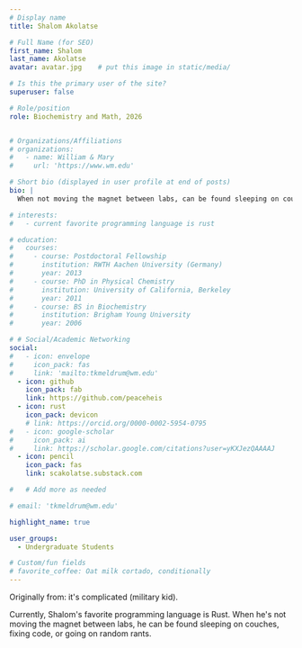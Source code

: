 ```yaml
---
# Display name
title: Shalom Akolatse

# Full Name (for SEO)
first_name: Shalom
last_name: Akolatse
avatar: avatar.jpg    # put this image in static/media/

# Is this the primary user of the site?
superuser: false

# Role/position
role: Biochemistry and Math, 2026


# Organizations/Affiliations
# organizations:
#   - name: William & Mary
#     url: 'https://www.wm.edu'

# Short bio (displayed in user profile at end of posts)
bio: |
  When not moving the magnet between labs, can be found sleeping on couches, fixing code, or going on random rants.

# interests:
#   - current favorite programming language is rust

# education:
#   courses:
#     - course: Postdoctoral Fellowship
#       institution: RWTH Aachen University (Germany)
#       year: 2013
#     - course: PhD in Physical Chemistry
#       institution: University of California, Berkeley
#       year: 2011
#     - course: BS in Biochemistry
#       institution: Brigham Young University
#       year: 2006

# # Social/Academic Networking
social:
#   - icon: envelope
#     icon_pack: fas
#     link: 'mailto:tkmeldrum@wm.edu'
  - icon: github
    icon_pack: fab
    link: https://github.com/peaceheis
  - icon: rust
    icon_pack: devicon
    # link: https://orcid.org/0000-0002-5954-0795
#   - icon: google-scholar
#     icon_pack: ai
#     link: https://scholar.google.com/citations?user=yKXJezQAAAAJ
  - icon: pencil
    icon_pack: fas
    link: scakolatse.substack.com

#   # Add more as needed

# email: 'tkmeldrum@wm.edu'

highlight_name: true

user_groups:
  - Undergraduate Students

# Custom/fun fields
# favorite_coffee: Oat milk cortado, conditionally
---
```

Originally from: it's complicated (military kid).

Currently, Shalom's favorite programming language is Rust. When he's not moving the magnet between labs, he can be found sleeping on couches, fixing code, or going on random rants.